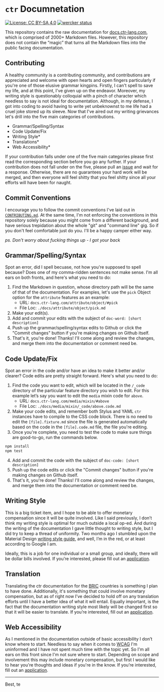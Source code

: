 # `ctr` Documnetation

[![License: CC BY-SA 4.0](https://img.shields.io/badge/License-CC%20BY--SA%204.0-lightgrey.svg)](https://github.com/ctr-lang/documentation/blob/master/LICENSE.md)
[![wercker status](https://app.wercker.com/status/fd9715283fdd197f530db440682ec247/s/master "wercker status")](https://app.wercker.com/project/byKey/fd9715283fdd197f530db440682ec247)

This repository contains the raw documentation for [docs.ctr-lang.com](https://docs.ctr-lang.com/), which is comprised of 2000+ Markdown files. However, this repository does not contain the “magic” that turns all the Markdown files into the public facing documentation.

## Contributing

A healthy community is a contributing community, and contributions are appreciated and welcome with open hearts and open fingers particularly if you're one of those elusive grammar kingpins. Firstly, I can't spell to save my life, and at this point, I've given up on the endeavor. Moreover, my writing style is questionably colloquial with a pinch of character which needless to say is not ideal for documentation. Although, in my defense, I got into coding to avoid having to write yet unbeknownst to me life had a cruel joke stored up its sleeve. Now that I've aired out my writing grievances let's drill into the five main categories of contributions.

+ Grammar/Spelling/Syntax
+ Code Update/Fix
+ Writing Style*
+ Translations*
+ Web Accessibility*

If your contribution falls under one of the five main categories please first read the corresponding section before you go any further. If your contribution does not fall under on the five, please pull an [issue](https://github.com/ctr-lang/documnetation/issues) and wait for a response. Otherwise, there are no guarantees your hard work will be merged, and then everyone will feel shitty that you feel shitty since all your efforts will have been for naught.


## Commit Conventions

I encourage you to follow the commit conventions I've laid out in [`CONTRIBUTING.md`](https://github.com/ctr-lang/documentation/blob/master/CONTRIBUTING.md). At the same time, I'm not enforcing the conventions in this repository solely because you might come from a different background, and have serious trepidation about the whole "git" and "command line" gig. So if you don't feel comfortable just do you. I'll be a happy camper either way.

_ps. Don't worry about fucking things up - I got your back_


## Grammar/Spelling/Syntax

Spot an error, did I spell becuase, not how you're supposed to spell because? Does one of my comma-ridden sentences not make sense. I'm all ears on both fronts, and here's what you need to do:

1. Find the Markdown in question, whose directory path will be the same of that of the documentation. For examples, let's use the `pick` Object option for the `attribute` features as an example:
    + URL: `docs.ctr-lang.com/attribute/object/#pick` 
    + File Loc: `./docs/attribute/object/pick.md`
2. Make your edit(s).
4. Add and commit your edits with the subject of `doc-word: [short description]`
3. Push up the grammar/spelling/syntax edits to Github or click the "Commit changes" button if you're making changes on Github itself.
4. That's it, you're done! Thanks! I'll come along and review the changes, and merge them into the documentation or comment need be.


## Code Update/Fix

Spot an error in the code and/or have an idea to make it better and/or clearer? Code edits are pretty straight forward. Here's what you need to do:

1. Find the code you want to edit, which will be located in the `/_code` directory of the particular feature directory you wish to edit. For this example let’s say you want to edit the `media` mixin code for `above`.
    + URL: `docs.ctr-lang.com/media/mixin/#above` 
    + File Loc: `./docs/media/mixin/_code/above.code.md`
2. Make your code edits, and remember both Stylus and YAML `ctr` instances have to compile to the CSS code block. There is no need to edit the `[file].fixture.md` since the file is generated automatically based on the code in the `[file].code.md` file, the file you're editing.
3. Once you're complete, you need to test the code to make sure things are good-to-go, run the commands below.

```bash
npm install
npm test
```

4. Add and commit the code with the subject of `doc-code: [short description]`
5. Push up the code edits or click the "Commit changes" button if you're making changes on Github itself.
6. That's it, you're done! Thanks! I'll come along and review the changes, and merge them into the documentation or comment need be.


## Writing Style

This is a big ticket item, and I hope to be able to offer monetary compensation since it will be quite involved. Like I said previously, I don’t think my writing style is optimal for much outside a local op-ed. And during the writing of the documentation I gave little thought to writing style, but I did try to keep a thread of uniformity. Two months ago I stumbled upon the Material Design [writing style guide](https://material.io/guidelines/style/writing.html#writing-tone), and well, I’m in the red, or at least according to Google I am.

Ideally, this is a job for one individual or a small group, and ideally, there will be dollar bills involved. If you’re interested, please fill out an [application](https://goo.gl/forms/OsUyt9wCpCsUpzra2).


## Translation

Translating the ctr documentation for the [BRIC](https://en.wikipedia.org/wiki/BRIC) countries is something I plan to have done. Additionally, it's something that could involve monetary compensation, but as of right now I’ve decided to hold off on any translation efforts until I have a better idea of what it will entail. Equally important, is the fact that the documentation writing style most likely will be changed first so that it will be easier to translate. If you’re interested, fill out an [application](https://goo.gl/forms/OCbXafEkL7d52Tep2).

## Web Accessibility


As I mentioned in the documentation outside of basic accessibility I don’t know where to start. Needless to say when it comes to [WCAG](https://www.w3.org/WAI/intro/wcag) I'm uninformed and I have not spent much time with the topic yet. So I'm all ears on this front since I'm not sure where to start. Depending on scope and involvement this may include monetary compensation, but first I would like to hear you're thoughts and ideas if you're in the know. If you’re interested, fill out an [application](https://goo.gl/forms/asnzQAnsKZntELrQ2).



---

Best, te
